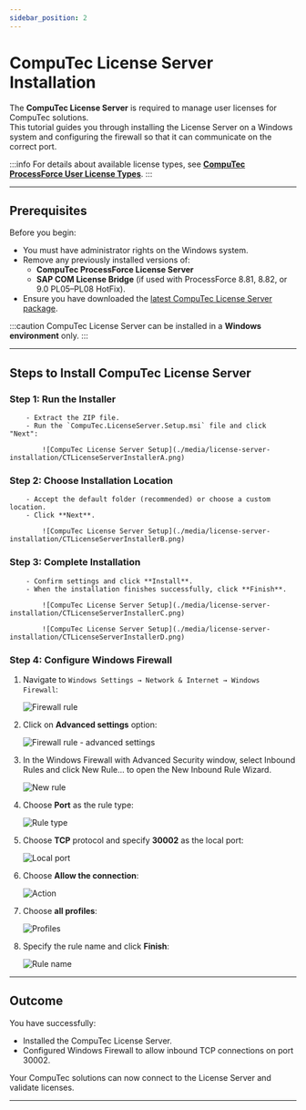 ```yaml
---
sidebar_position: 2
---
```


# CompuTec License Server Installation

The **CompuTec License Server** is required to manage user licenses for CompuTec solutions.  
This tutorial guides you through installing the License Server on a Windows system and configuring the firewall so that it can communicate on the correct port.

:::info
For details about available license types, see [**CompuTec ProcessForce User License Types**](../license-comparison-chart.md).
:::

---

## Prerequisites

Before you begin:

- You must have administrator rights on the Windows system.  
- Remove any previously installed versions of:
  - **CompuTec ProcessForce License Server**  
  - **SAP COM License Bridge** (if used with ProcessForce 8.81, 8.82, or 9.0 PL05–PL08 HotFix).  
- Ensure you have downloaded the [latest CompuTec License Server package](../../../releases/download.md).

:::caution
    CompuTec License Server can be installed in a **Windows environment** only.
:::

---

## Steps to Install CompuTec License Server

### Step 1: Run the Installer

        - Extract the ZIP file.
        - Run the `CompuTec.LicenseServer.Setup.msi` file and click "Next":

            ![CompuTec License Server Setup](./media/license-server-installation/CTLicenseServerInstallerA.png)

### Step 2: Choose Installation Location

        - Accept the default folder (recommended) or choose a custom location.  
        - Click **Next**.  

            ![CompuTec License Server Setup](./media/license-server-installation/CTLicenseServerInstallerB.png)

### Step 3: Complete Installation

        - Confirm settings and click **Install**.  
        - When the installation finishes successfully, click **Finish**. 

            ![CompuTec License Server Setup](./media/license-server-installation/CTLicenseServerInstallerC.png)

            ![CompuTec License Server Setup](./media/license-server-installation/CTLicenseServerInstallerD.png)

### Step 4: Configure Windows Firewall

1. Navigate to `Windows Settings → Network & Internet → Windows Firewall`:

    ![Firewall rule](./media/license-server-installation/firewall-rule.webp)

2. Click on **Advanced settings** option:

    ![Firewall rule - advanced settings](./media/license-server-installation/firewall-rule-2.webp)

3. In the Windows Firewall with Advanced Security window, select Inbound Rules and click New Rule... to open the New Inbound Rule Wizard.

    ![New rule](./media/license-server-installation/new-rule.webp)

4. Choose **Port** as the rule type:

    ![Rule type](./media/license-server-installation/rule-type.webp)

5. Choose **TCP** protocol and specify **30002** as the local port:

    ![Local port](./media/license-server-installation/local-port.webp)

6. Choose **Allow the connection**:

    ![Action](./media/license-server-installation/action.webp)

7. Choose **all profiles**:

    ![Profiles](./media/license-server-installation/profiles.webp)

8. Specify the rule name and click **Finish**:

    ![Rule name](./media/license-server-installation/rule-name.webp)

---

## Outcome

You have successfully:

- Installed the CompuTec License Server.  
- Configured Windows Firewall to allow inbound TCP connections on port 30002.  

Your CompuTec solutions can now connect to the License Server and validate licenses.  

---
